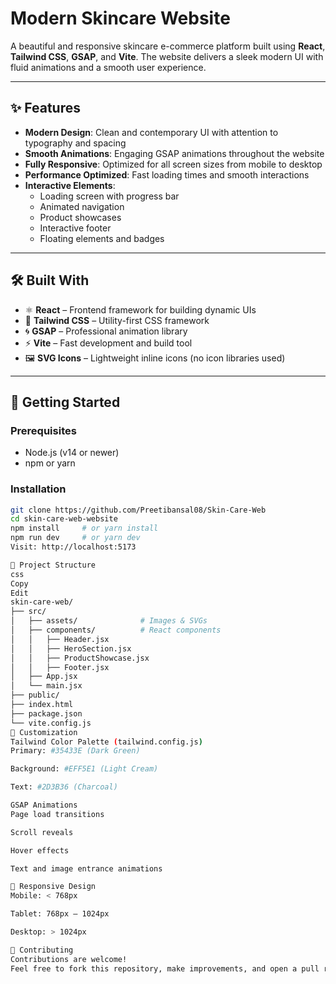 #  Modern Skincare Website

A beautiful and responsive skincare e-commerce platform built using **React**, **Tailwind CSS**, **GSAP**, and **Vite**. The website delivers a sleek modern UI with fluid animations and a smooth user experience.

---

## ✨ Features

- **Modern Design**: Clean and contemporary UI with attention to typography and spacing  
- **Smooth Animations**: Engaging GSAP animations throughout the website  
- **Fully Responsive**: Optimized for all screen sizes from mobile to desktop  
- **Performance Optimized**: Fast loading times and smooth interactions  
- **Interactive Elements**:
  - Loading screen with progress bar  
  - Animated navigation  
  - Product showcases  
  - Interactive footer  
  - Floating elements and badges  

---

## 🛠️ Built With

- ⚛️ **React** – Frontend framework for building dynamic UIs  
- 🎨 **Tailwind CSS** – Utility-first CSS framework  
- 🌀 **GSAP** – Professional animation library  
- ⚡ **Vite** – Fast development and build tool  
- 🖼️ **SVG Icons** – Lightweight inline icons (no icon libraries used)

---

## 🚀 Getting Started

### Prerequisites

- Node.js (v14 or newer)  
- npm or yarn

### Installation

```bash
git clone https://github.com/Preetibansal08/Skin-Care-Web
cd skin-care-web-website
npm install     # or yarn install
npm run dev     # or yarn dev
Visit: http://localhost:5173

📁 Project Structure
css
Copy
Edit
skin-care-web/
├── src/
│   ├── assets/              # Images & SVGs
│   ├── components/          # React components
│   │   ├── Header.jsx
│   │   ├── HeroSection.jsx
│   │   ├── ProductShowcase.jsx
│   │   ├── Footer.jsx
│   ├── App.jsx
│   └── main.jsx
├── public/
├── index.html
├── package.json
└── vite.config.js
🎨 Customization
Tailwind Color Palette (tailwind.config.js)
Primary: #35433E (Dark Green)

Background: #EFF5E1 (Light Cream)

Text: #2D3B36 (Charcoal)

GSAP Animations
Page load transitions

Scroll reveals

Hover effects

Text and image entrance animations

📱 Responsive Design
Mobile: < 768px

Tablet: 768px – 1024px

Desktop: > 1024px

🤝 Contributing
Contributions are welcome!
Feel free to fork this repository, make improvements, and open a pull request.
